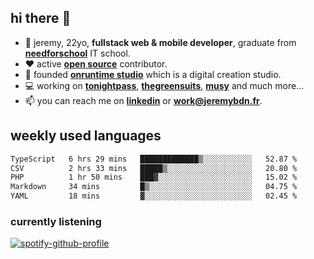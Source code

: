 ## hi there 👋

- 👦 jeremy,  22yo, **fullstack web & mobile developer**, graduate from **[needforschool](https://www.needfor-school.com/)** IT school.
- ❤️ active **[open source](https://github.com/jerembdn)** contributor.
- 🧠 founded **[onruntime studio](https://github.com/onruntime)** which is a digital creation studio.
- 💻 working on **[tonightpass](https://tonightpass.com)**, **[thegreensuits](https://thegreensuits.fr)**, **[musy](https://github.com/musyapp)** and much more...
- 📫 you can reach me on **[linkedin](https://www.linkedin.com/in/jeremybdn/)** or **[work@jeremybdn.fr](mailto:work@jeremybdn.fr)**.

## weekly used languages

<!--START_SECTION:waka-->

```txt
TypeScript   6 hrs 29 mins   █████████████▒░░░░░░░░░░░   52.87 %
CSV          2 hrs 33 mins   █████▒░░░░░░░░░░░░░░░░░░░   20.80 %
PHP          1 hr 50 mins    ███▓░░░░░░░░░░░░░░░░░░░░░   15.02 %
Markdown     34 mins         █▒░░░░░░░░░░░░░░░░░░░░░░░   04.75 %
YAML         18 mins         ▓░░░░░░░░░░░░░░░░░░░░░░░░   02.45 %
```

<!--END_SECTION:waka-->

### currently listening
[![spotify-github-profile](https://spotify-github-profile.vercel.app/api/view?uid=31ugdvkonmhxzbnkai2r7ue2empe&cover_image=true&theme=natemoo-re&show_offline=false&background_color=121212&bar_color=3356d7&bar_color_cover=false)](https://open.spotify.com/user/31225jnpumbhbpldcz2wjg24aymi)
